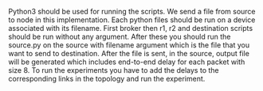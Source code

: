 Python3 should be used for running the scripts.
We send a file from source to node in this implementation.
Each python files should be run on a device associated with its filename.
First broker then r1, r2 and destination scripts should be run without any argument.
After these you should run the source.py on the source with filename argument which is the file that you want to send to destination.
After the file is sent, in the source, output file will be generated which includes end-to-end delay for each packet with size 8.
To run the experiments you have to add the delays to the corresponding links in the topology and run the experiment.

